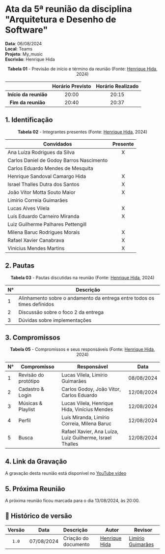 # Ata da 5ª reunião da disciplina "Arquitetura e Desenho de Software"

[//]: # (**Ordem do escrivão da ata:** Limírio, Luís Miranda, Ana Luíza, Carlos Daniel, Carlos Eduardo, Henrique Hida, Israel Thalles, João Vítor, Lucas Alves Vilela, Luiz Guilherme, Milena Baruc, Rafael Xavier, Vinícius Mendes.)

**Data**: 06/08/2024  
**Local**: Teams  
**Projeto**: My_music  
**Escrivão**: Henrique Hida

<center>

**Tabela 01** - Previsão de início e término da reunião (Fonte: [Henrique Hida](https://github.com/HenriqueHida), 2024)

|   | Horário Previsto | Horário Realizado |
|:-:| :-: | :-: |
|**Início da reunião**| 20:00 | 20:15 |
|**Fim da reunião**| 20:40 | 20:37 |

</center>

## 1. Identificação

<center>

**Tabela 02** - Integrantes presentes (Fonte: [Henrique Hida](https://github.com/HenriqueHida), 2024)

| Convidados                               | Presente        |
|------------------------------------------|-----------------|
| Ana Luíza Rodrigues da Silva             |<center>X</center>|
| Carlos Daniel de Godoy Barros Nascimento |<center></center>|
| Carlos Eduardo Mendes de Mesquita        |<center></center>|
| Henrique Sandoval Camargo Hida           |<center>X</center>|
| Israel Thalles Dutra dos Santos          |<center>X</center>|
| João Vítor Motta Souto Maior             |<center>X</center>|
| Limírio Correia Guimarães                |<center></center>|
| Lucas Alves Vilela                       |<center>X</center>|
| Luís Eduardo Carneiro Miranda            |<center>X</center>|
| Luiz Guilherme Palhares Pettengill       |<center></center>|
| Milena Baruc Rodrigues Morais            |<center>X</center>|
| Rafael Xavier Canabrava                  |<center>X</center>|
| Vinícius Mendes Martins                  |<center>X</center>|

</center>

## 2. Pautas

<center>

**Tabela 03** - Pautas discutidas na reunião (Fonte: [Henrique Hida](https://github.com/HenriqueHida), 2024)

| **N°** | **Descrição**|
|---|-----------------|
| 1 | Alinhamento sobre o andamento da entrega entre todos os times definidos |
| 2 | Discussão sobre o foco 2 da entrega |
| 3 | Dúvidas sobre implementações |

</center>

## 3. Compromissos

<center>

**Tabela 05** - Compromissos e seus responsáveis (Fonte: [Henrique Hida](https://github.com/HenriqueHida), 2024)

| **N°** | **Compromisso**       | **Responsável**   | **Data**    |
|-------|----------------------|------------------|------------|
| 1      | Revisão do protótipo| Lucas Vilela, Limírio Guimarães            | 08/08/2024 |
| 2      | Cadastro & Login          | Carlos Godoy, João Vítor, Carlos Eduardo           | 12/08/2024 |
| 3      | Músicas & Playlist          | Lucas Vilela, Henrique Hida, Vinícius Mendes            | 12/08/2024 |
| 4      | Perfil      | Luís Miranda, Limírio Correia, Milena Baruc          | 12/08/2024 |
| 5      | Busca      | Rafael Xavier, Ana Luíza, Luiz Guilherme, Israel Thalles          | 12/08/2024 |

</center>

## 4. Link da Gravação
A gravação desta reunião está disponível no [YouTube vídeo](https://youtu.be/TucgcBEGat8)

## 5. Próxima Reunião
A próxima reunião ficou marcada para o dia 13/08/2024, às 20:00.

## 📑 Histórico de versão

| Versão | Data      | Descrição | Autor | Revisor |
| :-:    | :-----:   | :------   | ----  | ------- |
| `1.0`    | 07/08/2024 | Criação do documento | [Henrique Hida](https://github.com/HenriqueHida) |[Limírio Guimarães](https://github.com/LimirioGuimaraes)  |
